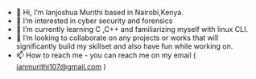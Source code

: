 - 👋 Hi, I’m Ianjoshua Murithi based in Nairobi,Kenya.
- 👀 I’m interested in cyber security and forensics
- 🌱 I’m currently learning C ,C++ and familiarizing myself with linux CLI. 
- 💞️ I’m looking to collaborate on any projects or works that will significantly build my skillset and also have fun while working on.
- 📫 How to reach me - you can reach me on my email ( ianmurithi107@gmail.com )

<!---
ianjoshua-M/ianjoshua-M is a ✨ special ✨ repository because its `README.md` (this file) appears on your GitHub profile.
You can click the Preview link to take a look at your changes.
--->
